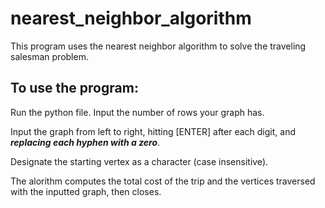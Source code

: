 # nearest_neighbor_algorithm
This program uses the nearest neighbor algorithm to solve the traveling salesman problem.

To use the program:
-------------------
Run the python file.
Input the number of rows your graph has.

Input the graph from left to right, hitting [ENTER] after each digit, and ***replacing each hyphen with a zero***.

Designate the starting vertex as a character (case insensitive).

The alorithm computes the total cost of the trip and the vertices traversed with the inputted graph, then closes.
